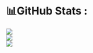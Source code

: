 # 📊GitHub Stats :
![](https://github-readme-stats.vercel.app/api?username=camtavietnam&theme=default&hide_border=true&include_all_commits=true&count_private=false)<br/>
![](https://github-readme-streak-stats.herokuapp.com/?user=camtavietnam&theme=default&hide_border=true)<br/>
![](https://github-readme-stats.vercel.app/api/top-langs/?username=Camtavietnam&theme=default&hide_border=true&include_all_commits=true&count_private=false&layout=compact)
